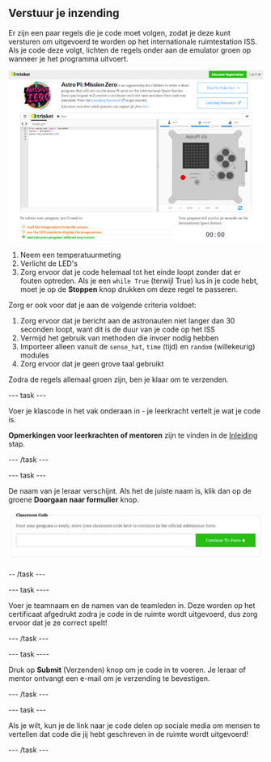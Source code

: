 ## Verstuur je inzending

Er zijn een paar regels die je code moet volgen, zodat je deze kunt versturen om uitgevoerd te worden op het internationale ruimtestation ISS. Als je code deze volgt, lichten de regels onder aan de emulator groen op wanneer je het programma uitvoert.

![Bevestiging](images/validation.png)

1. Neem een ​​temperatuurmeting
2. Verlicht de LED's
3. Zorg ervoor dat je code helemaal tot het einde loopt zonder dat er fouten optreden. Als je een `while True` (terwijl True) lus in je code hebt, moet je op de **Stoppen** knop drukken om deze regel te passeren.

Zorg er ook voor dat je aan de volgende criteria voldoet:

1. Zorg ervoor dat je bericht aan de astronauten niet langer dan 30 seconden loopt, want dit is de duur van je code op het ISS
2. Vermijd het gebruik van methoden die invoer nodig hebben
3. Importeer alleen vanuit de `sense_hat`, `time` (tijd) en `random` (willekeurig) modules
4. Zorg ervoor dat je geen grove taal gebruikt

Zodra de regels allemaal groen zijn, ben je klaar om te verzenden.

\--- task \---

Voer je klascode in het vak onderaan in - je leerkracht vertelt je wat je code is.

**Opmerkingen voor leerkrachten of mentoren** zijn te vinden in de [Inleiding](https://projects.raspberrypi.org/en/projects/astro-pi-mission-zero/1) stap.

\--- /task \---

\--- task \---

De naam van je leraar verschijnt. Als het de juiste naam is, klik dan op de groene **Doorgaan naar formulier** knop.

![Ga door naar het formulier](images/continue-to-form.png)

-- /task \---

\--- task \----

Voer je teamnaam en de namen van de teamleden in. Deze worden op het certificaat afgedrukt zodra je code in de ruimte wordt uitgevoerd, dus zorg ervoor dat je ze correct spelt!

\--- /task \---

\--- task \----

Druk op **Submit** (Verzenden) knop om je code in te voeren. Je leraar of mentor ontvangt een e-mail om je verzending te bevestigen.

\--- /task \---

\--- task \---

Als je wilt, kun je de link naar je code delen op sociale media om mensen te vertellen dat code die jij hebt geschreven in de ruimte wordt uitgevoerd!

\--- /task \---
